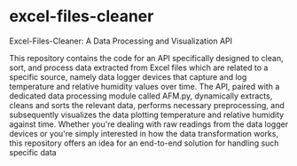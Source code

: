 # excel-files-cleaner
Excel-Files-Cleaner: A Data Processing and Visualization API

This repository contains the code for an API specifically designed to clean, sort, and process data extracted from Excel files which are related to a specific source,
namely data logger devices that capture and log temperature and relative humidity values over time. 
The API, paired with a dedicated data processing module called AFM.py, dynamically extracts, cleans and sorts the relevant data, performs necessary preprocessing, 
and subsequently visualizes the data plotting temperature and relative humidity against time.
Whether you're dealing with raw readings from the data logger devices or you're simply interested in how the data transformation works, this repository 
offers an idea for an end-to-end solution for handling such specific data


